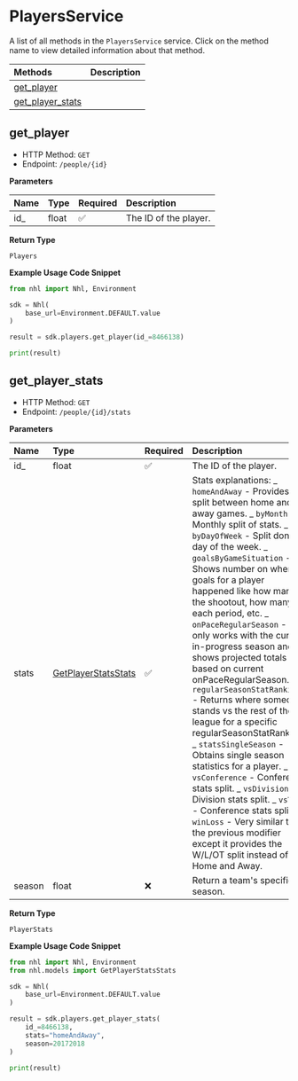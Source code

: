 # PlayersService

A list of all methods in the `PlayersService` service. Click on the method name to view detailed information about that method.

| Methods                               | Description |
| :------------------------------------ | :---------- |
| [get_player](#get_player)             |             |
| [get_player_stats](#get_player_stats) |             |

## get_player

- HTTP Method: `GET`
- Endpoint: `/people/{id}`

**Parameters**

| Name | Type  | Required | Description           |
| :--- | :---- | :------- | :-------------------- |
| id\_ | float | ✅       | The ID of the player. |

**Return Type**

`Players`

**Example Usage Code Snippet**

```python
from nhl import Nhl, Environment

sdk = Nhl(
    base_url=Environment.DEFAULT.value
)

result = sdk.players.get_player(id_=8466138)

print(result)
```

## get_player_stats

- HTTP Method: `GET`
- Endpoint: `/people/{id}/stats`

**Parameters**

| Name   | Type                                                    | Required | Description                                                                                                                                                                                                                                                                                                                                                                                                                                                                                                                                                                                                                                                                                                                                                                                                                                                                                                         |
| :----- | :------------------------------------------------------ | :------- | :------------------------------------------------------------------------------------------------------------------------------------------------------------------------------------------------------------------------------------------------------------------------------------------------------------------------------------------------------------------------------------------------------------------------------------------------------------------------------------------------------------------------------------------------------------------------------------------------------------------------------------------------------------------------------------------------------------------------------------------------------------------------------------------------------------------------------------------------------------------------------------------------------------------ |
| id\_   | float                                                   | ✅       | The ID of the player.                                                                                                                                                                                                                                                                                                                                                                                                                                                                                                                                                                                                                                                                                                                                                                                                                                                                                               |
| stats  | [GetPlayerStatsStats](../models/GetPlayerStatsStats.md) | ✅       | Stats explanations: _ `homeAndAway` - Provides a split between home and away games. _ `byMonth` - Monthly split of stats. _ `byDayOfWeek` - Split done by day of the week. _ `goalsByGameSituation` - Shows number on when goals for a player happened like how many in the shootout, how many in each period, etc. _ `onPaceRegularSeason` - This only works with the current in-progress season and shows projected totals based on current onPaceRegularSeason. _ `regularSeasonStatRankings` - Returns where someone stands vs the rest of the league for a specific regularSeasonStatRankings _ `statsSingleSeason` - Obtains single season statistics for a player. _ `vsConference` - Conference stats split. _ `vsDivision` - Division stats split. _ `vsTeam` - Conference stats split. \* `winLoss` - Very similar to the previous modifier except it provides the W/L/OT split instead of Home and Away. |
| season | float                                                   | ❌       | Return a team's specific season.                                                                                                                                                                                                                                                                                                                                                                                                                                                                                                                                                                                                                                                                                                                                                                                                                                                                                    |

**Return Type**

`PlayerStats`

**Example Usage Code Snippet**

```python
from nhl import Nhl, Environment
from nhl.models import GetPlayerStatsStats

sdk = Nhl(
    base_url=Environment.DEFAULT.value
)

result = sdk.players.get_player_stats(
    id_=8466138,
    stats="homeAndAway",
    season=20172018
)

print(result)
```

<!-- This file was generated by liblab | https://liblab.com/ -->
